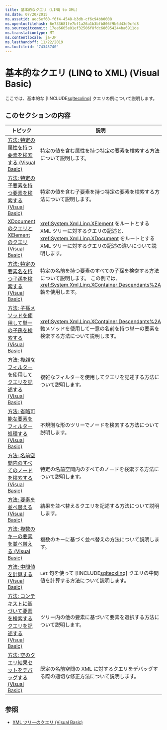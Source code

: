 ```yaml
---
title: 基本的なクエリ (LINQ to XML)
ms.date: 07/20/2015
ms.assetid: aec6ef60-f6f4-4548-b3db-cf6c94bb0008
ms.openlocfilehash: 6e733681fe7bf1a26a1b3bfb806f9b6d43d9cfd8
ms.sourcegitcommit: 17ee6605e01ef32506f8fdc686954244ba6911de
ms.translationtype: MT
ms.contentlocale: ja-JP
ms.lasthandoff: 11/22/2019
ms.locfileid: "74345740"
---
```

# <a name="basic-queries-linq-to-xml-visual-basic"></a>基本的なクエリ (LINQ to XML) (Visual Basic)
ここでは、基本的な [!INCLUDE[sqltecxlinq](~/includes/sqltecxlinq-md.md)] クエリの例について説明します。  
  
## <a name="in-this-section"></a>このセクションの内容  
  
|トピック|説明|  
|-----------|-----------------|  
|[方法: 特定の属性を持つ要素を検索する (Visual Basic)](../../../../visual-basic/programming-guide/concepts/linq/how-to-find-an-element-with-a-specific-attribute.md)|特定の値を含む属性を持つ特定の要素を検索する方法について説明します。|  
|[方法: 特定の子要素を持つ要素を検索する (Visual Basic)](../../../../visual-basic/programming-guide/concepts/linq/how-to-find-an-element-with-a-specific-child-element.md)|特定の値を含む子要素を持つ特定の要素を検索する方法について説明します。|  
|[XDocument のクエリと XElement のクエリ (Visual Basic)](../../../../visual-basic/programming-guide/concepts/linq/querying-an-xdocument-vs-querying-an-xelement.md)|<xref:System.Xml.Linq.XElement> をルートとする XML ツリーに対するクエリの記述と、<xref:System.Xml.Linq.XDocument> をルートとする XML ツリーに対するクエリの記述の違いについて説明します。|  
|[方法: 特定の要素名を持つ子孫を検索する (Visual Basic)](../../../../visual-basic/programming-guide/concepts/linq/how-to-find-descendants-with-a-specific-element-name.md)|特定の名前を持つ要素のすべての子孫を検索する方法について説明します。 この例では、<xref:System.Xml.Linq.XContainer.Descendants%2A> 軸を使用します。|  
|[方法: 子孫メソッドを使用して単一の子孫を検索する (Visual Basic)](../../../../visual-basic/programming-guide/concepts/linq/how-to-find-a-single-descendant-using-the-descendants-method.md)|<xref:System.Xml.Linq.XContainer.Descendants%2A> 軸メソッドを使用して一意の名前を持つ単一の要素を検索する方法について説明します。|  
|[方法: 複雑なフィルターを使用してクエリを記述する (Visual Basic)](../../../../visual-basic/programming-guide/concepts/linq/how-to-write-queries-with-complex-filtering.md)|複雑なフィルターを使用してクエリを記述する方法について説明します。|  
|[方法: 省略可能な要素をフィルター処理する (Visual Basic)](../../../../visual-basic/programming-guide/concepts/linq/how-to-filter-on-an-optional-element.md)|不規則な形のツリーでノードを検索する方法について説明します。|  
|[方法: 名前空間内のすべてのノードを検索する (Visual Basic)](../../../../visual-basic/programming-guide/concepts/linq/how-to-find-all-nodes-in-a-namespace.md)|特定の名前空間内のすべてのノードを検索する方法について説明します。|  
|[方法: 要素を並べ替える (Visual Basic)](../../../../visual-basic/programming-guide/concepts/linq/how-to-sort-elements.md)|結果を並べ替えるクエリを記述する方法について説明します。|  
|[方法: 複数のキーの要素を並べ替える (Visual Basic)](../../../../visual-basic/programming-guide/concepts/linq/how-to-sort-elements-on-multiple-keys.md)|複数のキーに基づく並べ替えの方法について説明します。|  
|[方法: 中間値を計算する (Visual Basic)](../../../../visual-basic/programming-guide/concepts/linq/how-to-calculate-intermediate-values.md)|`Let` 句を使って [!INCLUDE[sqltecxlinq](~/includes/sqltecxlinq-md.md)] クエリの中間値を計算する方法について説明します。|  
|[方法: コンテキストに基づいて要素を検索するクエリを記述する (Visual Basic)](../../../../visual-basic/programming-guide/concepts/linq/how-to-write-a-query-that-finds-elements-based-on-context.md)|ツリー内の他の要素に基づいて要素を選択する方法について説明します。|  
|[方法: 空のクエリ結果セットをデバッグする (Visual Basic)](../../../../visual-basic/programming-guide/concepts/linq/how-to-debug-empty-query-results-sets.md)|既定の名前空間の XML に対するクエリをデバッグする際の適切な修正方法について説明します。|  
  
## <a name="see-also"></a>参照

- [XML ツリーのクエリ (Visual Basic)](../../../../visual-basic/programming-guide/concepts/linq/querying-xml-trees.md)
